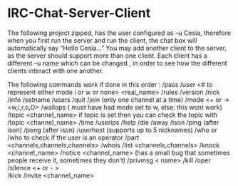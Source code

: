 # IRC-Chat-Server-Client

The following project zipped, has the user configured as –u Cesia, therefore when you first run the server and run the client, the chat box will automatically say “Hello Cesia…” You may add another client to the server, as the server should support more than one client. Each client has a different –u name which can be changed , in order to see how the different clients interact with one another.

The following commands work if done in this order : 
/pass <password>
/user <username> <# to represent either mode i or w or none> <unused> <real_name>
/rules
/version
/nick <nickname>
/info
/setname <name>
/users 
/quit
/join <channel>              (only one channel at a time)
/mode <nickname> <+ or -> <w,i,r,o,O>
/wallops <message>             ( must have had mode set to w, else: this wont work)
/topic <channel_name> <topic> 
if topic is set then you can check the topic with /topic <channel_name> 
/time
/userips <nickname>
/help
/die
/away <message>
/ison <nickname>
/ping <name>	 (after ison)
/pong <name>		(after ison)
/userhost <nickname nickname2> (supports up to 5 nicknames)
/who <name>  or /who <name> <o> to check if the user is an operator
/part <channels,channels,channels> <message>
/whois <nickname>
/list <channels,channels>
/knock <channel_name> <message>
/notice <channel_name> <message>	    (has a small bug that sometimes people receive it, sometimes they don’t)
/privmsg < name> <message>
/kill <nickname> <comment>
/oper <username> <password>
/silence <+ or - > <nickname>	
/kick <name> <comment>
/invite <nickname> <channel_name>




